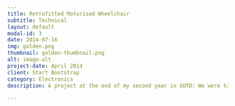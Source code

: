 ```yaml
---
title: Retrofitted Motorised Wheelchair
subtitle: Technical
layout: default
modal-id: 3
date: 2014-07-16
img: golden.png
thumbnail: golden-thumbnail.png
alt: image-alt
project-date: April 2014
client: Start Bootstrap
category: Electronics
description: A project at the end of my second year in SUTD: We were tasked to identify and ideate on problems that the elderly and assistive care sectors will face. After an outing trip with a group of wheelchair-bound clients, our team realized the positive impact that a motorized wheelchair will bring about to the user, and how uncommon it is in the community. Our prototype can be assembled in less than 5 minutes, and at half the cost of an off-the-shelf motorized wheelchair.

---
```

